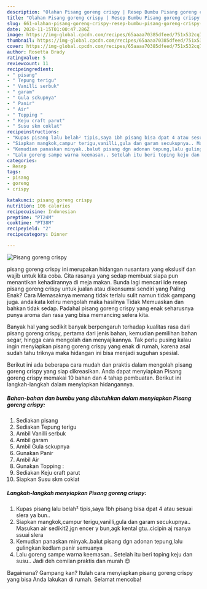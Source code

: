 ```yaml
---
description: "Olahan Pisang goreng crispy | Resep Bumbu Pisang goreng crispy Yang Bikin Ngiler"
title: "Olahan Pisang goreng crispy | Resep Bumbu Pisang goreng crispy Yang Bikin Ngiler"
slug: 661-olahan-pisang-goreng-crispy-resep-bumbu-pisang-goreng-crispy-yang-bikin-ngiler
date: 2020-11-15T01:00:47.286Z
image: https://img-global.cpcdn.com/recipes/65aaaa70385dfeed/751x532cq70/pisang-goreng-crispy-foto-resep-utama.jpg
thumbnail: https://img-global.cpcdn.com/recipes/65aaaa70385dfeed/751x532cq70/pisang-goreng-crispy-foto-resep-utama.jpg
cover: https://img-global.cpcdn.com/recipes/65aaaa70385dfeed/751x532cq70/pisang-goreng-crispy-foto-resep-utama.jpg
author: Rosetta Brady
ratingvalue: 5
reviewcount: 11
recipeingredient:
- " pisang"
- " Tepung terigu"
- " Vanilli serbuk"
- " garam"
- " Gula sckupnya"
- " Panir"
- " Air"
- " Topping "
- " Keju craft parut"
- " Susu skm coklat"
recipeinstructions:
- "Kupas pisang lalu belah² tipis,saya 1bh pisang bisa dpat 4 atau sesuai slera ya bun.."
- "Siapkan mangkok,campur terigu,vanilli,gula dan garam secukupnya.. Masukan air sedikit2,jgn encer y bun,agk kental gtu..cicipin aj rsanya ssuai slera"
- "Kemudian panaskan minyak..balut pisang dgn adonan tepung,lalu gulingkan kedlam panir semuanya"
- "Lalu goreng sampe warna keemasan.. Setelah itu beri toping keju dan susu.. Jadi deh cemilan praktis dan murah 😍"
categories:
- Resep
tags:
- pisang
- goreng
- crispy

katakunci: pisang goreng crispy 
nutrition: 106 calories
recipecuisine: Indonesian
preptime: "PT24M"
cooktime: "PT38M"
recipeyield: "2"
recipecategory: Dinner

---
```



![Pisang goreng crispy](https://img-global.cpcdn.com/recipes/65aaaa70385dfeed/751x532cq70/pisang-goreng-crispy-foto-resep-utama.jpg)


pisang goreng crispy ini merupakan hidangan nusantara yang ekslusif dan wajib untuk kita coba. Cita rasanya yang sedap membuat siapa pun menantikan kehadirannya di meja makan.
Bunda lagi mencari ide resep pisang goreng crispy untuk jualan atau dikonsumsi sendiri yang Paling Enak? Cara Memasaknya memang tidak terlalu sulit namun tidak gampang juga. andaikata keliru mengolah maka hasilnya Tidak Memuaskan dan bahkan tidak sedap. Padahal pisang goreng crispy yang enak seharusnya punya aroma dan rasa yang bisa memancing selera kita.

Banyak hal yang sedikit banyak berpengaruh terhadap kualitas rasa dari pisang goreng crispy, pertama dari jenis bahan, kemudian pemilihan bahan segar, hingga cara mengolah dan menyajikannya. Tak perlu pusing kalau ingin menyiapkan pisang goreng crispy yang enak di rumah, karena asal sudah tahu triknya maka hidangan ini bisa menjadi suguhan spesial.




Berikut ini ada beberapa cara mudah dan praktis dalam mengolah pisang goreng crispy yang siap dikreasikan. Anda dapat menyiapkan Pisang goreng crispy memakai 10 bahan dan 4 tahap pembuatan. Berikut ini langkah-langkah dalam menyiapkan hidangannya.

<!--inarticleads1-->

##### Bahan-bahan dan bumbu yang dibutuhkan dalam menyiapkan Pisang goreng crispy:

1. Sediakan  pisang
1. Sediakan  Tepung terigu
1. Ambil  Vanilli serbuk
1. Ambil  garam
1. Ambil  Gula sckupnya
1. Gunakan  Panir
1. Ambil  Air
1. Gunakan  Topping :
1. Sediakan  Keju craft parut
1. Siapkan  Susu skm coklat




<!--inarticleads2-->

##### Langkah-langkah menyiapkan Pisang goreng crispy:

1. Kupas pisang lalu belah² tipis,saya 1bh pisang bisa dpat 4 atau sesuai slera ya bun..
1. Siapkan mangkok,campur terigu,vanilli,gula dan garam secukupnya.. Masukan air sedikit2,jgn encer y bun,agk kental gtu..cicipin aj rsanya ssuai slera
1. Kemudian panaskan minyak..balut pisang dgn adonan tepung,lalu gulingkan kedlam panir semuanya
1. Lalu goreng sampe warna keemasan.. Setelah itu beri toping keju dan susu.. Jadi deh cemilan praktis dan murah 😍




Bagaimana? Gampang kan? Itulah cara menyiapkan pisang goreng crispy yang bisa Anda lakukan di rumah. Selamat mencoba!
